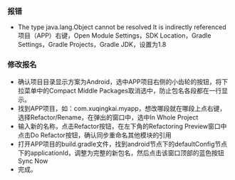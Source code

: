 ### 报错

- The type java.lang.Object cannot be resolved It is indirectly referenced
项目（APP）右键，Open Module Settings，SDK Location，Gradle Settings，Gradle Projects，Gradle JDK，设置为1.8

### 修改报名
- 确认项目目录显示方案为Android，选中APP项目右侧的小齿轮的按钮，将下拉菜单中的Compact Middle Packages取消选中，防止包名各段都在一行显示。
- 找到APP项目，如：com.xuqingkai.myapp，想改哪段就在哪段上点右键，选择Refactor/Rename，在弹出的窗口中，选中In Whole Project
- 输入新的名称，点击Refactor按钮，在左下角的Refactoring Preview窗口中点击Do Refactor按钮，确认同步重命名其他模块的引用
- 打开APP项目的build.gradle文件，找到android节点下的defaultConfig节点下的applicationId，调整为完整的新包名，然后点击该窗口顶部的蓝色按钮Sync Now
- 完成。
